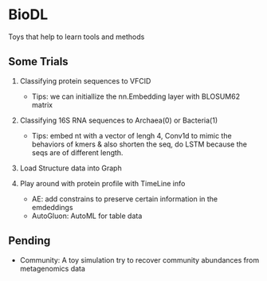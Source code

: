 # BioDL

Toys that help to learn tools and methods


## Some Trials

1. Classifying protein sequences to VFCID
    - Tips: we can initiallize the nn.Embedding layer with BLOSUM62 matrix

2. Classifying 16S RNA sequences to Archaea(0) or Bacteria(1)
    - Tips: embed nt with a vector of lengh 4, Conv1d to mimic the behaviors of kmers & also shorten the seq, do LSTM because the seqs are of different length. 

3. Load Structure data into Graph

4. Play around with protein profile with TimeLine info
    - AE: add constrains to preserve certain information in the emdeddings
    - AutoGluon: AutoML for table data



## Pending

* Community: A toy simulation try to recover community abundances from metagenomics data

